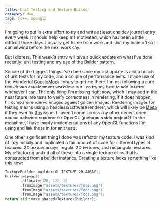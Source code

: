 ```yaml
---
title: Unit Testing and Texture Builder
category: dev
tags: [c++, opengl]
---
```


I'm going to put in extra effort to try and write at least one dev journal entry every week. It
should help keep me motivated, which has been a little difficult these days. I usually get home from
work and shut my brain off so I can unwind before the next work day.

But I digress. This week's entry will give a quick update on what I've done recently: unit testing
and my use of the [Builder pattern](//en.wikipedia.org/wiki/Builder_pattern).

So one of the biggest things I've done since my last update is add a bunch of unit tests for my
code, and a couple of performance tests. I made use of the wonderful
[GoogleMock](//code.google.com/p/googlemock/) library to get me there. I'm not following a pure
test-driven development workflow, but I do try my best to add in tests whenever I can. The only
thing I'm missing right now, which I may add in the near future, are tests to verify correctness in
rendering. If it does happen, I'll compare rendered images against golden images. Rendering images
for testing means using a headless/software renderer, which will likely be [Mesa](//mesa3d.org/) if
they ever fix [this](//bugs.freedesktop.org/show_bug.cgi?id=66346) issue. I haven't come across any
other decent open-source software renderer for OpenGL (perhaps a side project?). In the meantime, I
have empty implementations of any OpenGL functions I'm using and link those in for unit tests.

One other significant thing I done was refactor my texture code. I was kind of lazy initially and
duplicated a fair amount of code for different types of textures: 2D texture arrays, regular 2D
textures, and rectangular textures. My refactoring unified all of these into a single texture class
that is constructed from a builder instance. Creating a texture looks something like this now:

```cpp
TextureBuilder builder(GL_TEXTURE_2D_ARRAY);
builder.mipmap()
       .allocate(128, 128, 3)
       .fromImage("assets/textures/foo1.png")
       .fromImage("assets/textures/foo2.png")
       .fromImage("assets/textures/foo3.png");
return std::make_shared<Texture>(builder);
```

